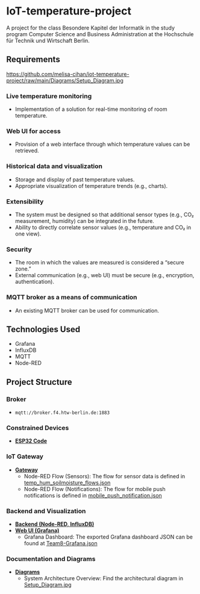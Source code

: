 # IoT-temperature-project
A project for the class Besondere Kapitel der Informatik in the study program Computer Science and Business Administration at the Hochschule für Technik und Wirtschaft Berlin.

## Requirements

https://github.com/melisa-cihan/iot-temperature-project/raw/main/Diagrams/Setup_Diagram.jpg

### Live temperature monitoring
- Implementation of a solution for real-time monitoring of room temperature.

### Web UI for access
- Provision of a web interface through which temperature values can be retrieved.

### Historical data and visualization
- Storage and display of past temperature values.
- Appropriate visualization of temperature trends (e.g., charts).

### Extensibility
- The system must be designed so that additional sensor types (e.g., CO₂ measurement, humidity) can be integrated in the future.
- Ability to directly correlate sensor values (e.g., temperature and CO₂ in one view).

### Security
- The room in which the values are measured is considered a “secure zone.”
- External communication (e.g., web UI) must be secure (e.g., encryption, authentication).

### MQTT broker as a means of communication
- An existing MQTT broker can be used for communication.

## Technologies Used
- Grafana
- InfluxDB
- MQTT
- Node-RED

## Project Structure
### Broker
- `mqtt://broker.f4.htw-berlin.de:1883`

### Constrained Devices
- [**ESP32 Code**](ConstrainedDevice/)

### IoT Gateway
- [**Gateway**](Gateway/)
    - Node-RED Flow (Sensors): The flow for sensor data is defined in [temp_hum_soilmoisture_flows.json](Gateway/temp_hum_soilmoisture_flows.json)
    - Node-RED Flow (Notifications): The flow for mobile push notifications is defined in [mobile_push_notification.json](Gateway/mobile_push_notification.json)

### Backend and Visualization
- [**Backend (Node-RED, InfluxDB)**](Backend/)
- [**Web UI (Grafana)**](WebUI/)
    - Grafana Dashboard: The exported Grafana dashboard JSON can be found at [Team8-Grafana.json](WebUI/Team8-Grafana.json)

### Documentation and Diagrams
- [**Diagrams**](Diagrams/)
    - System Architecture Overview: Find the architectural diagram in [Setup_Diagram.jpg](Diagrams/Setup_Diagram.jpg)
